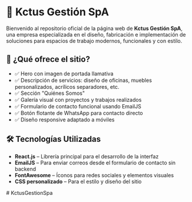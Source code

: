 # 🌵 Kctus Gestión SpA

Bienvenido al repositorio oficial de la página web de **Kctus Gestión SpA**, una empresa especializada en el diseño, fabricación e implementación de soluciones para espacios de trabajo modernos, funcionales y con estilo.

## 🚀 ¿Qué ofrece el sitio?

- ✅ Hero con imagen de portada llamativa
- ✅ Descripción de servicios: diseño de oficinas, muebles personalizados, acrílicos separadores, etc.
- ✅ Sección "Quiénes Somos"
- ✅ Galería visual con proyectos y trabajos realizados
- ✅ Formulario de contacto funcional usando EmailJS
- ✅ Botón flotante de WhatsApp para contacto directo
- ✅ Diseño responsive adaptado a móviles

## 🛠️ Tecnologías Utilizadas

- **React.js** – Librería principal para el desarrollo de la interfaz
- **EmailJS** – Para enviar correos desde el formulario de contacto sin backend
- **FontAwesome** – Íconos para redes sociales y elementos visuales
- **CSS personalizado** – Para el estilo y diseño del sitio


#   K c t u s G e s t i o n S p a 
